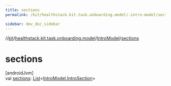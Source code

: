 ```yaml
---
title: sections
permalink: /kit/healthstack.kit.task.onboarding.model/-intro-model/sections.html

sidebar: dev_doc_sidebar
---
```

//[kit](../../../kit.html)/[healthstack.kit.task.onboarding.model](../index.html)/[IntroModel](index.html)/[sections](sections.html)



# sections



[androidJvm]\
val [sections](sections.html): [List](https://kotlinlang.org/api/latest/jvm/stdlib/kotlin.collections/-list/index.html)&lt;[IntroModel.IntroSection](-intro-section/index.html)&gt;




